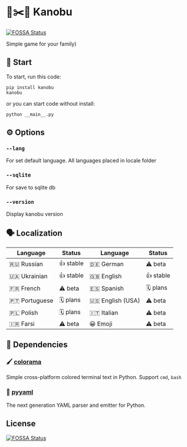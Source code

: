# 🗿✂️📄 Kanobu
[![FOSSA Status](https://app.fossa.com/api/projects/git%2Bgithub.com%2FjDan735%2Fkanobu.svg?type=shield)](https://app.fossa.com/projects/git%2Bgithub.com%2FjDan735%2Fkanobu?ref=badge_shield)


Simple game for your family)

## 🚀 Start
To start, run this code:
```
pip install kanobu
kanobu
```
or you can start code without install:
```
python __main__.py
```

## ⚙️ Options
### `--lang`
For set default language. All languages placed in locale folder
### `--sqlite`
For save to sqlite db
### `--version`
Display kanobu version

## 🗣 Localization
| Language         | Status    | Language        | Status    |
|------------------|-----------|-----------------|-----------|
| 🇷🇺 Russian       | 👍 stable | 🇩🇪 German        | ⚠️ beta    |
| 🇺🇦 Ukrainian     | 👍 stable | 🇬🇧 English       | 👍 stable  |
| 🇫🇷 French        | ⚠️ beta   | 🇪🇸 Spanish       | 🗓 plans   |
| 🇵🇹 Portuguese    | 🗓 plans  | 🇺🇸 English (USA) | ⚠️ beta    |
| 🇵🇱 Polish        | 🗓 plans  | 🇮🇹 Italian       | ⚠️ beta    |
| 🇮🇷 Farsi         | ⚠️ beta  | 😀 Emoji         | ⚠️ beta    |

## 🔨 Dependencies
### 🖌 [colorama](https://github.com/tartley/colorama)
Simple cross-platform colored terminal text in Python. Support `cmd`, `bash`
### 📄 [pyyaml](https://github.com/yaml/pyyaml)
The next generation YAML parser and emitter for Python.


## License
[![FOSSA Status](https://app.fossa.com/api/projects/git%2Bgithub.com%2FjDan735%2Fkanobu.svg?type=large)](https://app.fossa.com/projects/git%2Bgithub.com%2FjDan735%2Fkanobu?ref=badge_large)